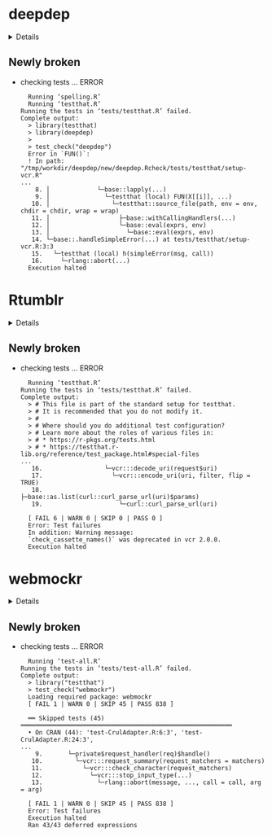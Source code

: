 # deepdep

<details>

* Version: 0.4.3
* GitHub: https://github.com/DominikRafacz/deepdep
* Source code: https://github.com/cran/deepdep
* Date/Publication: 2024-03-12 21:10:07 UTC
* Number of recursive dependencies: 141

Run `revdepcheck::cloud_details(, "deepdep")` for more info

</details>

## Newly broken

*   checking tests ... ERROR
    ```
      Running ‘spelling.R’
      Running ‘testthat.R’
    Running the tests in ‘tests/testthat.R’ failed.
    Complete output:
      > library(testthat)
      > library(deepdep)
      > 
      > test_check("deepdep")
      Error in `FUN()`:
      ! In path: "/tmp/workdir/deepdep/new/deepdep.Rcheck/tests/testthat/setup-vcr.R"
    ...
        8. │             └─base::lapply(...)
        9. │               └─testthat (local) FUN(X[[i]], ...)
       10. │                 └─testthat::source_file(path, env = env, chdir = chdir, wrap = wrap)
       11. │                   ├─base::withCallingHandlers(...)
       12. │                   └─base::eval(exprs, env)
       13. │                     └─base::eval(exprs, env)
       14. └─base::.handleSimpleError(...) at tests/testthat/setup-vcr.R:3:3
       15.   └─testthat (local) h(simpleError(msg, call))
       16.     └─rlang::abort(...)
      Execution halted
    ```

# Rtumblr

<details>

* Version: 0.1.0
* GitHub: https://github.com/schochastics/Rtumblr
* Source code: https://github.com/cran/Rtumblr
* Date/Publication: 2023-04-05 10:23:18 UTC
* Number of recursive dependencies: 51

Run `revdepcheck::cloud_details(, "Rtumblr")` for more info

</details>

## Newly broken

*   checking tests ... ERROR
    ```
      Running ‘testthat.R’
    Running the tests in ‘tests/testthat.R’ failed.
    Complete output:
      > # This file is part of the standard setup for testthat.
      > # It is recommended that you do not modify it.
      > #
      > # Where should you do additional test configuration?
      > # Learn more about the roles of various files in:
      > # * https://r-pkgs.org/tests.html
      > # * https://testthat.r-lib.org/reference/test_package.html#special-files
    ...
       16.                 └─vcr:::decode_uri(request$uri)
       17.                   └─vcr:::encode_uri(uri, filter, flip = TRUE)
       18.                     ├─base::as.list(curl::curl_parse_url(uri)$params)
       19.                     └─curl::curl_parse_url(uri)
      
      [ FAIL 6 | WARN 0 | SKIP 0 | PASS 0 ]
      Error: Test failures
      In addition: Warning message:
      `check_cassette_names()` was deprecated in vcr 2.0.0. 
      Execution halted
    ```

# webmockr

<details>

* Version: 2.0.0
* GitHub: https://github.com/ropensci/webmockr
* Source code: https://github.com/cran/webmockr
* Date/Publication: 2025-02-11 20:30:02 UTC
* Number of recursive dependencies: 44

Run `revdepcheck::cloud_details(, "webmockr")` for more info

</details>

## Newly broken

*   checking tests ... ERROR
    ```
      Running ‘test-all.R’
    Running the tests in ‘tests/test-all.R’ failed.
    Complete output:
      > library("testthat")
      > test_check("webmockr")
      Loading required package: webmockr
      [ FAIL 1 | WARN 0 | SKIP 45 | PASS 838 ]
      
      ══ Skipped tests (45) ══════════════════════════════════════════════════════════
      • On CRAN (44): 'test-CrulAdapter.R:6:3', 'test-CrulAdapter.R:24:3',
    ...
        9.       └─private$request_handler(req)$handle()
       10.         └─vcr:::request_summary(request_matchers = matchers)
       11.           └─vcr:::check_character(request_matchers)
       12.             └─vcr:::stop_input_type(...)
       13.               └─rlang::abort(message, ..., call = call, arg = arg)
      
      [ FAIL 1 | WARN 0 | SKIP 45 | PASS 838 ]
      Error: Test failures
      Execution halted
      Ran 43/43 deferred expressions
    ```

